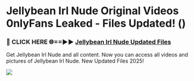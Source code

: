 # Jellybean Irl Nude Original Videos 0nlyFans Leaked - Files Updated! ()

<h3>🔴 CLICK HERE 🌐==►► <a href="https://tinyurl.com/2p9ay9w9" rel="nofollow">Jellybean Irl Nude Updated Files</a></h3>

Get Jellybean Irl Nude and all content. Now you can access all videos and pictures of Jellybean Irl Nude. New Updated Files 2025!

[![](https://i.imgur.com/KQgVmj3.gif)](https://tinyurl.com/2p9ay9w9)
